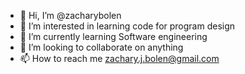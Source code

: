 - 👋 Hi, I’m @zacharybolen
- 👀 I’m interested in learning code for program design
- 🌱 I’m currently learning Software engineering
- 💞️ I’m looking to collaborate on anything
- 📫 How to reach me zachary.j.bolen@gmail.com

<!---
zacharybolen/zacharybolen is a ✨ special ✨ repository because its `README.md` (this file) appears on your GitHub profile.
You can click the Preview link to take a look at your changes.
--->
